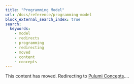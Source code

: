 ```yaml
---
title: "Programming Model"
url: /docs/reference/programming-model
block_external_search_index: true
search:
  keywords:
    - model
    - redirects
    - programming
    - redirecting
    - moved
    - content
    - concepts
---
```


<!--
    Including a fallback redirect lets search engines know the content has moved, and
    waiting a few seconds before redirecting gives the script (see redirects.ts) a chance
    to locate a matching anchor.
-->
<meta http-equiv="refresh" content="4; url=/docs/concepts">

This content has moved. Redirecting to [Pulumi Concepts](/docs/concepts)....
